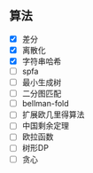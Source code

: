 ## 算法
- [x] 差分
- [x] 离散化
- [x] 字符串哈希
- [ ] spfa
- [ ] 最小生成树
- [ ] 二分图匹配
- [ ] bellman-fold
- [ ] 扩展欧几里得算法
- [ ] 中国剩余定理
- [ ] 欧拉函数
- [ ] 树形DP
- [ ] 贪心